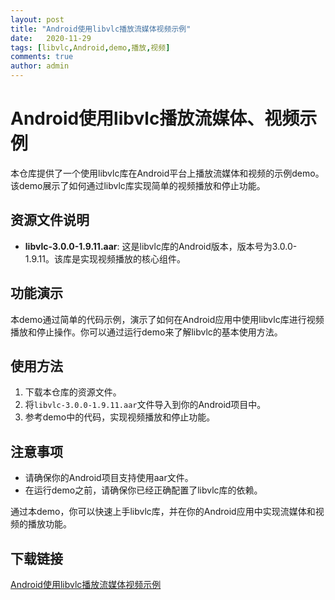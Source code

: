 ```yaml
---
layout: post
title: "Android使用libvlc播放流媒体视频示例"
date:   2020-11-29
tags: [libvlc,Android,demo,播放,视频]
comments: true
author: admin
---
```

# Android使用libvlc播放流媒体、视频示例

本仓库提供了一个使用libvlc库在Android平台上播放流媒体和视频的示例demo。该demo展示了如何通过libvlc库实现简单的视频播放和停止功能。

## 资源文件说明

- **libvlc-3.0.0-1.9.11.aar**: 这是libvlc库的Android版本，版本号为3.0.0-1.9.11。该库是实现视频播放的核心组件。

## 功能演示

本demo通过简单的代码示例，演示了如何在Android应用中使用libvlc库进行视频播放和停止操作。你可以通过运行demo来了解libvlc的基本使用方法。

## 使用方法

1. 下载本仓库的资源文件。
2. 将`libvlc-3.0.0-1.9.11.aar`文件导入到你的Android项目中。
3. 参考demo中的代码，实现视频播放和停止功能。

## 注意事项

- 请确保你的Android项目支持使用aar文件。
- 在运行demo之前，请确保你已经正确配置了libvlc库的依赖。

通过本demo，你可以快速上手libvlc库，并在你的Android应用中实现流媒体和视频的播放功能。

## 下载链接

[Android使用libvlc播放流媒体视频示例](https://pan.quark.cn/s/f2dfe0400040)